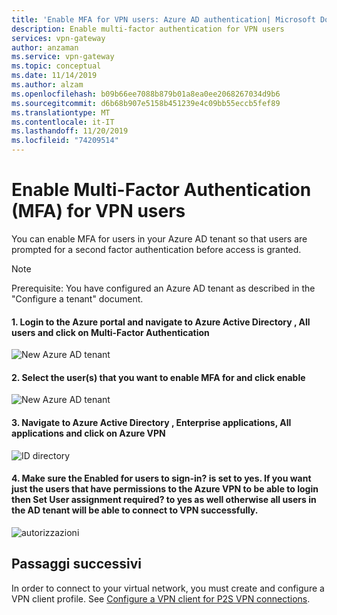 ```yaml
---
title: 'Enable MFA for VPN users: Azure AD authentication| Microsoft Docs'
description: Enable multi-factor authentication for VPN users
services: vpn-gateway
author: anzaman
ms.service: vpn-gateway
ms.topic: conceptual
ms.date: 11/14/2019
ms.author: alzam
ms.openlocfilehash: b09b66ee7088b879b01a8ea0ee2068267034d9b6
ms.sourcegitcommit: d6b68b907e5158b451239e4c09bb55eccb5fef89
ms.translationtype: MT
ms.contentlocale: it-IT
ms.lasthandoff: 11/20/2019
ms.locfileid: "74209514"
---
```

# <a name="enable-multi-factor-authentication-mfa-for-vpn-users"></a>Enable Multi-Factor Authentication (MFA) for VPN users

You can enable MFA for users in your Azure AD tenant so that users are prompted for a second factor authentication before access is granted.

> [!NOTE]
> Prerequisite: You have configured an Azure AD tenant as described in the "Configure a tenant" document.
>

#### <a name="tenant"></a>1. Login to the Azure portal and navigate to **Azure Active Directory** , **All users** and click on **Multi-Factor Authentication**


   ![New Azure AD tenant](./media/openvpn-azure-ad-mfa/mfa1.jpg)

#### <a name="users"></a>2. Select the user(s) that you want to enable MFA for and click **enable**

   ![New Azure AD tenant](./media/openvpn-azure-ad-mfa/mfa2.jpg)

#### <a name="enable-authentication"></a>3. Navigate to **Azure Active Directory** , **Enterprise applications**, **All applications**  and click on **Azure VPN**


   ![ID directory](./media/openvpn-azure-ad-mfa/user1.jpg)

#### <a name="users"></a>4. Make sure the **Enabled for users to sign-in?** is set to yes. If you want just the users that have permissions to the Azure VPN to be able to login then Set **User assignment required?** to yes as well otherwise all users in the AD tenant will be able to connect to VPN successfully.

   ![autorizzazioni](./media/openvpn-azure-ad-mfa/user2.jpg)


## <a name="next-steps"></a>Passaggi successivi

In order to connect to your virtual network, you must create and configure a VPN client profile. See [Configure a VPN client for P2S VPN connections](openvpn-azure-ad-client.md).

